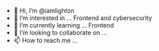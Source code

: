 - 👋 Hi, I’m @iamlighton
- 👀 I’m interested in ... Frontend and cybersecurity
- 🌱 I’m currently learning ... Frontend
- 💞️ I’m looking to collaborate on ...
- 📫 How to reach me ...

<!---
iamlighton/iamlighton is a ✨ special ✨ repository because its `README.md` (this file) appears on your GitHub profile.
You can click the Preview link to take a look at your changes.
--->
